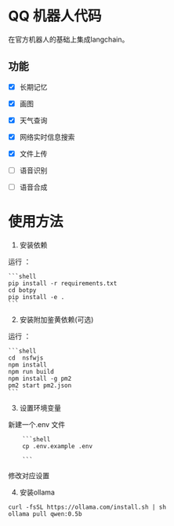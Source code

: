 # QQ 机器人代码

在官方机器人的基础上集成langchain。

## 功能

- [x] 长期记忆
- [x] 画图
- [x] 天气查询
- [x] 网络实时信息搜索
- [x] 文件上传
- [ ] 语音识别
- [ ] 语音合成


# 使用方法

1. 安装依赖

运行 ：
    
    ```shell
    pip install -r requirements.txt
    cd botpy 
    pip install -e .
    ```


2. 安装附加鉴黄依赖(可选)

运行 ：
    
    ```shell
    cd  nsfwjs
    npm install
    npm run build
    npm install -g pm2
    pm2 start pm2.json
    ```
3. 设置环境变量

新建一个.env 文件
    
        ```shell
        cp .env.example .env
    
        ```
修改对应设置



4. 安装ollama 
```
curl -fsSL https://ollama.com/install.sh | sh
ollama pull qwen:0.5b
```